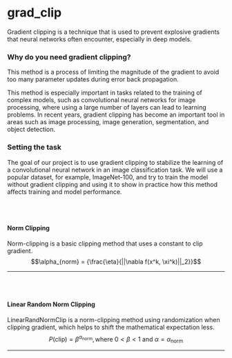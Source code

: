 # grad_clip
Gradient clipping is a technique that is used to prevent explosive gradients that neural networks often encounter, especially in deep models.

### Why do you need gradient clipping?
This method is a process of limiting the magnitude of the gradient to avoid too many parameter updates during error back propagation.

This method is especially important in tasks related to the training of complex models, such as convolutional neural networks for image processing, where using a large number of layers can lead to learning problems. In recent years, gradient clipping has become an important tool in areas such as image processing, image generation, segmentation, and object detection.

### Setting the task
The goal of our project is to use gradient clipping to stabilize the learning of a convolutional neural network in an image classification task. We will use a popular dataset, for example, ImageNet-100, and try to train the model without gradient clipping and using it to show in practice how this method affects training and model performance.

<br>
<br>

#### <a name="NormClip"></a> Norm Clipping
Norm-clipping is a basic clipping method that uses a constant to clip gradient.
$$\alpha_{norm} = {\frac{\eta}{||\nabla f(x^k, \xi^k)||_2}}$$

-----------
<br>
<br>

#### <a name="LinearRandNormClip"></a> Linear Random Norm Clipping
LinearRandNormClip is a norm-clipping method using randomization when clipping gradient, which helps to shift the mathematical expectation less.
$$P(\text{clip})=\beta^{\alpha_{\text{norm}}}, \text{where}\ 0<\beta<1 \text{ and}\ \alpha = \alpha_{\text{norm}}$$

-----------
<br>

